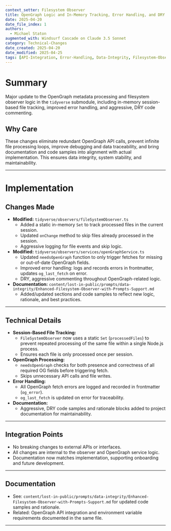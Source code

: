 ```yaml
---
context_setter: Filesystem Observer
title: OpenGraph Logic and In-Memory Tracking, Error Handling, and DRY implementation
date: 2025-04-20
date_file_index: 1
authors:
  - Michael Staton
augmented_with: Windsurf Cascade on Claude 3.5 Sonnet
category: Technical-Changes
date_created: 2025-04-20
date_modified: 2025-04-25
tags: [API-Integration, Error-Handling, Data-Integrity, Filesystem-Observers]
---
```


# Summary
Major update to the OpenGraph metadata processing and filesystem observer logic in the `tidyverse` submodule, including in-memory session-based file tracking, improved error handling, and aggressive, DRY code commenting.


## Why Care
These changes eliminate redundant OpenGraph API calls, prevent infinite file processing loops, improve debugging and data traceability, and bring documentation and code samples into alignment with actual implementation. This ensures data integrity, system stability, and maintainability.

***

# Implementation

## Changes Made
- **Modified:** `tidyverse/observers/fileSystemObserver.ts`
  - Added a static in-memory `Set` to track processed files in the current session.
  - Updated `onChange` method to skip files already processed in the session.
  - Aggressive logging for file events and skip logic.
- **Modified:** `tidyverse/observers/services/openGraphService.ts`
  - Updated `needsOpenGraph` function to only trigger fetches for missing or out-of-date OpenGraph fields.
  - Improved error handling: logs and records errors in frontmatter, updates `og_last_fetch` on error.
  - DRY, aggressive commenting throughout OpenGraph-related logic.
- **Documentation:** `content/lost-in-public/prompts/data-integrity/Enhanced-Filesystem-Observer-with-Prompts-Support.md`
  - Added/updated sections and code samples to reflect new logic, rationale, and best practices.

***

## Technical Details
- **Session-Based File Tracking:**
  - `FileSystemObserver` now uses a static `Set` (`processedFiles`) to prevent repeated processing of the same file within a single Node.js process.
  - Ensures each file is only processed once per session.
- **OpenGraph Processing:**
  - `needsOpenGraph` checks for both presence and correctness of all required OG fields before triggering fetch.
  - Skips unnecessary API calls and file writes.
- **Error Handling:**
  - All OpenGraph fetch errors are logged and recorded in frontmatter (`og_error`).
  - `og_last_fetch` is updated on error for traceability.
- **Documentation:**
  - Aggressive, DRY code samples and rationale blocks added to project documentation for maintainability.

***

## Integration Points
- No breaking changes to external APIs or interfaces.
- All changes are internal to the observer and OpenGraph service logic.
- Documentation now matches implementation, supporting onboarding and future development.

***

## Documentation
- See: `content/lost-in-public/prompts/data-integrity/Enhanced-Filesystem-Observer-with-Prompts-Support.md` for updated code samples and rationale.
- Related: OpenGraph API integration and environment variable requirements documented in the same file.

***
